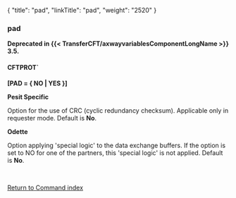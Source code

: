 {
    "title": "pad",
    "linkTitle": "pad",
    "weight": "2520"
}<span id="pad"></span>

### pad

**Deprecated in {{< TransferCFT/axwayvariablesComponentLongName  >}} 3.5.**

#### CFTPROT`

****\[PAD = { NO | YES }\]****

****Pesit Specific****

Option for the use of CRC (cyclic redundancy checksum). Applicable only
in requester mode. Default is <span style="font-weight: bold;">****No****</span>.

<span style="font-weight: bold;">****Odette****</span>

Option applying 'special logic' to the data exchange buffers. If the
option is set to NO for one of the partners, this 'special logic' is not
applied. Default is <span style="font-weight: bold;">****No****</span>.

 

[Return to Command index](../../)
